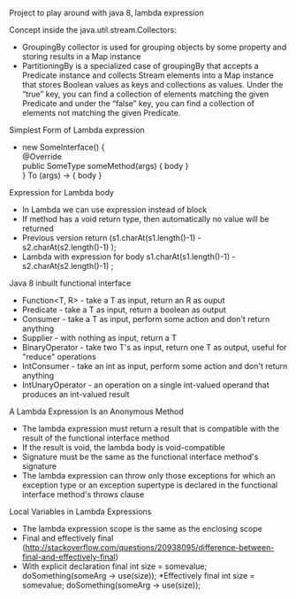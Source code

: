 Project to play around with java 8, lambda expression

Concept inside the java.util.stream.Collectors:
* GroupingBy collector is used for grouping objects by some property and storing results in a Map instance
* PartitioningBy is a specialized case of groupingBy that accepts a Predicate instance and collects Stream elements into a Map instance that stores Boolean values as keys and collections as values. Under the “true” key, you can find a collection of elements matching the given Predicate and under the “false” key, you can find a collection of elements not matching the given Predicate.

Simplest Form of Lambda expression
* new SomeInterface() {  
 @Override  
     public SomeType someMethod(args) { body }  
 }
 To
 (args) -> { body }

Expression for Lambda body
* In Lambda we can use expression instead of block
* If method has a void return type, then automatically no value will be returned
* Previous version
	return (s1.charAt(s1.length()-1) - s2.charAt(s2.length()-1) );
* Lambda with expression for body
	s1.charAt(s1.length()-1) - s2.charAt(s2.length()-1) ;

Java 8 inbuilt functional interface
* Function<T, R> - take a T as input, return an R as ouput
* Predicate<T> - take a T as input, return a boolean as output
* Consumer<T> - take a T as input, perform some action and don't return anything
* Supplier<T> - with nothing as input, return a T
* BinaryOperator<T> - take two T's as input, return one T as output, useful for "reduce" operations
* IntConsumer - take an int as input, perform some action and don't return anything
* IntUnaryOperator - an operation on a single int-valued operand that produces an int-valued result

A Lambda Expression Is an Anonymous Method
* The lambda expression must return a result that is compatible with the result of the functional interface method
* If the result is void, the lambda body is void-compatible
* Signature must be the same as the functional interface method's signature
* The lambda expression can throw only those exceptions for which an exception type or an exception supertype is declared in the functional interface method's throws clause

Local Variables in Lambda Expressions
* The lambda expression scope is the same as the enclosing scope
* Final and effectively final (http://stackoverflow.com/questions/20938095/difference-between-final-and-effectively-final)
* With explicit declaration
	final int size = somevalue;
	doSomething(someArg -> use(size));
*Effectively final
	int size = somevalue;
	doSomething(someArg -> use(size));

